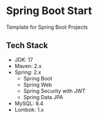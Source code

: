 # Spring Boot Start

Template for Spring Boot Projects

## Tech Stack

- JDK: 17
- Maven: 2.x
- Spring: 2.x
  - Spring Boot
  - Spring Web
  - Spring Security with JWT
  - Spring Data JPA
- MySQL: 8.4
- Lombok: 1.x